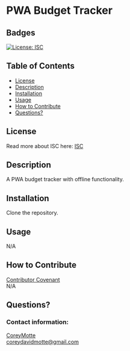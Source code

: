 # PWA Budget Tracker
  ## Badges
  [![License: ISC](https://img.shields.io/badge/License-ISC-blue.svg)](https://opensource.org/licenses/ISC)
  ## Table of Contents
  * [License](#license)
  * [Description](#description)
  * [Installation](#installation)
  * [Usage](#usage)
  * [How to Contribute](#how-to-contribute)
  * [Questions?](#questions)
  ## License
  Read more about ISC here:
  [ISC](https://opensource.org/licenses/ISC)
  ## Description
  A PWA budget tracker with offline functionality.
  ## Installation
  Clone the repository.
  ## Usage
  N/A
  ## How to Contribute
  [Contributor Covenant](https://www.contributor-covenant.org/)  
  N/A
  ## Questions?
  ### Contact information: 
  [CoreyMotte](https://github.com/CoreyMotte)  
  coreydavidmotte@gmail.com
